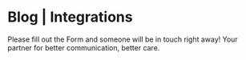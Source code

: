 # Blog | Integrations

Please fill out the Form and someone will be in touch right away!
Your partner for better communication, better care.